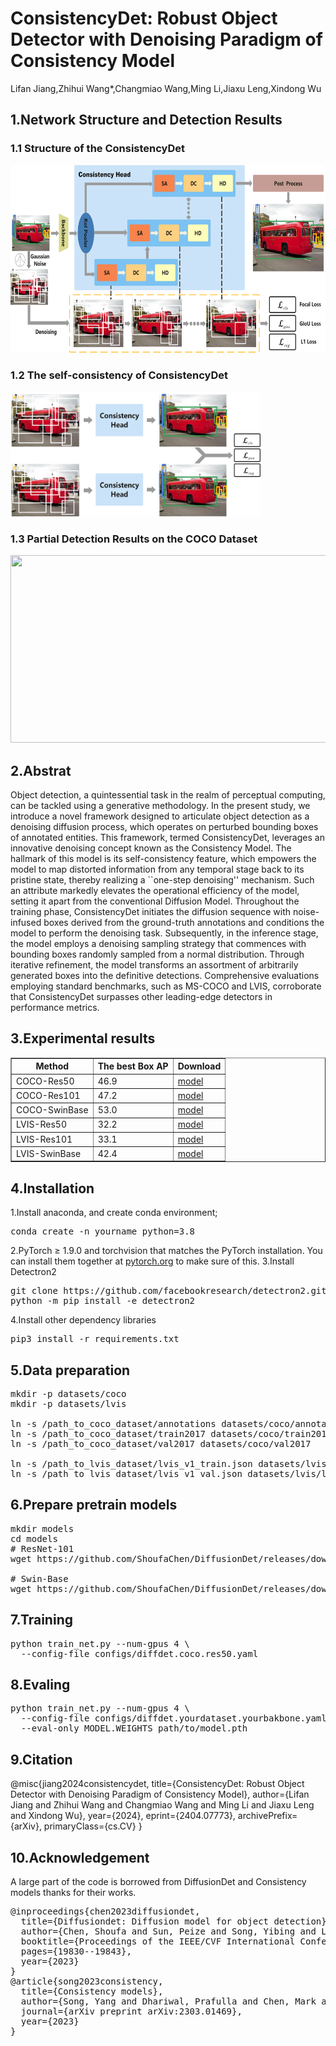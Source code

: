 # ConsistencyDet: Robust Object Detector with Denoising Paradigm of Consistency Model
Lifan Jiang,Zhihui Wang*,Changmiao Wang,Ming Li,Jiaxu Leng,Xindong Wu

## 1.Network Structure and Detection Results
### 1.1 Structure of the ConsistencyDet

<img src="graphs/structure.png" width="600" height="300"/>

### 1.2 The self-consistency of ConsistencyDet

<img src="graphs/structure2.png" width="400" height="200"/>

### 1.3 Partial Detection Results on the COCO Dataset

<img src="graphs/visualization.png" width="600" height="300"/>

## 2.Abstrat

Object detection, a quintessential task in the realm of perceptual computing, can be tackled using a generative methodology. In the present study, we introduce a novel framework designed to articulate object detection as a denoising diffusion process, which operates on perturbed bounding boxes of annotated entities. This framework, termed ConsistencyDet, leverages an innovative denoising concept known as the Consistency Model. The hallmark of this model is its self-consistency feature, which empowers the model to map distorted information from any temporal stage back to its pristine state, thereby realizing a ``one-step denoising'' mechanism. Such an attribute markedly elevates the operational efficiency of the model, setting it apart from the conventional Diffusion Model. Throughout the training phase, ConsistencyDet initiates the diffusion sequence with noise-infused boxes derived from the ground-truth annotations and conditions the model to perform the denoising task. Subsequently, in the inference stage, the model employs a denoising sampling strategy that commences with bounding boxes randomly sampled from a normal distribution. Through iterative refinement, the model transforms an assortment of arbitrarily generated boxes into the definitive detections. Comprehensive evaluations employing standard benchmarks, such as MS-COCO and LVIS, corroborate that ConsistencyDet surpasses other leading-edge detectors in performance metrics. 

## 3.Experimental results
<table border="1">
  <tr>
    <th>Method</th>
    <th>The best Box AP</th>
    <th>Download</th>
  </tr>
  <tr>
    <td>COCO-Res50</td>
    <td>46.9</td>
    <td><a href="https://pan.baidu.com/s/14GFs5oBZeV6XWk6xiNDmXg?pwd=1111">model</a></td>
  </tr>
  <tr>
    <td>COCO-Res101</td>
    <td>47.2</td>
    <td><a href="https://pan.baidu.com/s/1Rj7TMGt1cOBubkRutypObA?pwd=1111" download>model</a></td>
  </tr>
  <tr>
    <td>COCO-SwinBase</td>
    <td>53.0</td>
    <td><a href="https://pan.baidu.com/s/1zgfJip_HSx0FAB4EiyX8tA?pwd=1111" download>model</a></td>
  </tr>
  <tr>
    <td>LVIS-Res50</td>
    <td>32.2</td>
    <td><a href="https://pan.baidu.com/s/19ELAf3xNf6uYtILmyFFmvQ?pwd=1111" download>model</a></td>
  </tr>
  <tr>
    <td>LVIS-Res101</td>
    <td>33.1</td>
    <td><a href="https://pan.baidu.com/s/1wXPChzSKMVRHiB7DYDsG3Q?pwd=1111" download>model</a></td>
  </tr>
  <tr>
    <td>LVIS-SwinBase</td>
    <td>42.4</td>
    <td><a href="https://pan.baidu.com/s/1KpT-3ktSYM_R1n5hBn8Nsw?pwd=1111" download>model</a></td>
  </tr>
</table>

## 4.Installation
1.Install anaconda, and create conda environment;
<pre>
conda create -n yourname python=3.8
</pre>
2.PyTorch ≥ 1.9.0 and torchvision that matches the PyTorch installation. You can install them together at [pytorch.org](https://pytorch.org/) to make sure of this.
3.Install Detectron2
<pre>
git clone https://github.com/facebookresearch/detectron2.git
python -m pip install -e detectron2
</pre>
4.Install other dependency libraries
<pre>
pip3 install -r requirements.txt
</pre>

## 5.Data preparation
<pre>
mkdir -p datasets/coco
mkdir -p datasets/lvis

ln -s /path_to_coco_dataset/annotations datasets/coco/annotations
ln -s /path_to_coco_dataset/train2017 datasets/coco/train2017
ln -s /path_to_coco_dataset/val2017 datasets/coco/val2017

ln -s /path_to_lvis_dataset/lvis_v1_train.json datasets/lvis/lvis_v1_train.json
ln -s /path_to_lvis_dataset/lvis_v1_val.json datasets/lvis/lvis_v1_val.json
</pre>

## 6.Prepare pretrain models
<pre>
mkdir models
cd models
# ResNet-101
wget https://github.com/ShoufaChen/DiffusionDet/releases/download/v0.1/torchvision-R-101.pkl

# Swin-Base
wget https://github.com/ShoufaChen/DiffusionDet/releases/download/v0.1/swin_base_patch4_window7_224_22k.pkl
</pre>

## 7.Training
<pre>
python train_net.py --num-gpus 4 \
  --config-file configs/diffdet.coco.res50.yaml
</pre>

## 8.Evaling
<pre>
python train_net.py --num-gpus 4 \
  --config-file configs/diffdet.yourdataset.yourbakbone.yaml \
  --eval-only MODEL.WEIGHTS path/to/model.pth
</pre>

## 9.Citation
@misc{jiang2024consistencydet,
      title={ConsistencyDet: Robust Object Detector with Denoising Paradigm of Consistency Model}, 
      author={Lifan Jiang and Zhihui Wang and Changmiao Wang and Ming Li and Jiaxu Leng and Xindong Wu},
      year={2024},
      eprint={2404.07773},
      archivePrefix={arXiv},
      primaryClass={cs.CV}
}

## 10.Acknowledgement
A large part of the code is borrowed from DiffusionDet and Consistency models thanks for their works.
<pre>
@inproceedings{chen2023diffusiondet,
  title={Diffusiondet: Diffusion model for object detection},
  author={Chen, Shoufa and Sun, Peize and Song, Yibing and Luo, Ping},
  booktitle={Proceedings of the IEEE/CVF International Conference on Computer Vision},
  pages={19830--19843},
  year={2023}
}
@article{song2023consistency,
  title={Consistency models},
  author={Song, Yang and Dhariwal, Prafulla and Chen, Mark and Sutskever, Ilya},
  journal={arXiv preprint arXiv:2303.01469},
  year={2023}
}
</pre>

